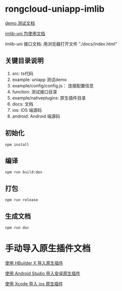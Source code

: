 # rongcloud-uniapp-imlib

[demo 测试文档](./example/README.md)

[imlib-uni 包使用文档](./INTRODUCTION.md)

imlib-uni 接口文档: 用浏览器打开文件 ”./docs/index.html“

## 关键目录说明
1. src: ts代码
2. example: uniapp 测试demo
3. example/config/config.js： 连接配置信息
4. function: 测试接口目录
5. example/nativeplugins: 原生插件目录
6. docs: 文档
7. ios: iOS 端源码
8. android: Android 端源码

## 初始化
```
npm install
```

## 编译
```
npm run build:dev
```

## 打包
```
npm run release
```

## 生成文档
```
npm run doc
```

# 手动导入原生插件文档

[使用 HBuilder X 导入原生插件](手动导入.md)

[使用 Android Studio 导入安卓原生插件](android/android_uniim/README.md)

[使用 Xcode 导入 ios 原生插件](ios/RCUniIM/手动导入.md)